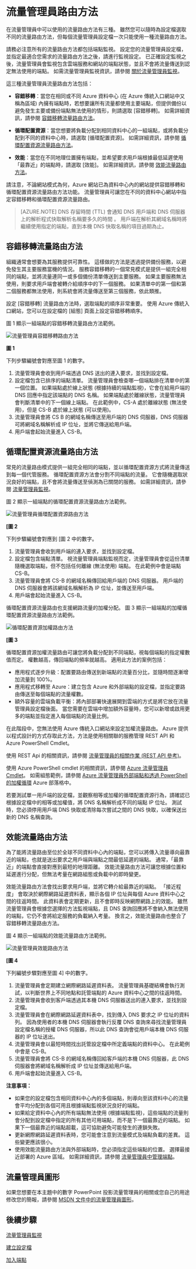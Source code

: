 <properties 
   pageTitle=" 流量管理員 - 流量路由方法 | Microsoft Azure"
   description="本文將協助您了解流量管理員所使用的不同流量路由方法"
   services="traffic-manager"
   documentationCenter=""
   authors="joaoma"
   manager="carmonm"
   editor="tysonn" />
<tags 
   ms.service="traffic-manager"
   ms.devlang="na"
   ms.topic="article"
   ms.tgt_pltfrm="na"
   ms.workload="infrastructure-services"
   ms.date="12/07/2015"
   ms.author="joaoma" />


# 流量管理員路由方法

在流量管理員中可以使用的流量路由方法有三種。 雖然您可以隨時為設定檔選取不同的流量路由方法，但每個流量管理員設定檔一次只能使用一種流量路由方法。

請務必注意所有的流量路由方法都包括端點監視。 設定您的流量管理員設定檔，並指定最適合您需求的流量路由方法之後，請進行監視設定。 已正確設定監視之後，流量管理員會監視包含雲端服務和網站的端點狀態，並且不會將流量傳送到認定無法使用的端點。 如需流量管理員監視資訊，請參閱 [關於流量管理員監視](traffic-manager-monitoring.md)。

這三種流量管理員流量路由方法包括：

- **容錯移轉**：當您在相同或不同 Azure 資料中心 (在 Azure 傳統入口網站中又稱為區域) 內擁有端點時，若想要讓所有流量都使用主要端點，但提供備份以避免發生主要或備份端點無法使用的情形，則請選取 [容錯移轉]。 如需詳細資訊，請參閱 [容錯移轉流量路由方法](#failover-traffic-routing-method)。

- **循環配置資源**：當您想要將負載分配到相同資料中心的一組端點，或將負載分配到不同的資料中心時，請選取 [循環配置資源]。 如需詳細資訊，請參閱 [循環配置資源流量路由方法](#round-robin-traffic-routing-method)。

- **效能**：當您在不同地理位置擁有端點，並希望要求用戶端根據最低延遲使用「最靠近」的端點時，請選取 [效能]。 如需詳細資訊，請參閱 [效能流量路由方法](#performance-traffic-routing-method)。

請注意，不論網站模式為何，Azure 網站已為資料中心內的網站提供容錯移轉和循環配置資源流量路由方法功能。 流量管理員可讓您在不同的資料中心網站中指定容錯移轉和循環配置資源流量路由。
>[AZURE.NOTE] DNS 存留時間 (TTL) 會通知 DNS 用戶端和 DNS 伺服器上的解析程式快取解析名稱要多久的時間 。 用戶端在解析其網域名稱時將繼續使用指定的端點，直到本機 DNS 快取名稱的項目過期為止。

## 容錯移轉流量路由方法

組織通常會想要為其服務提供可靠性。 這樣做的方法是透過提供備份服務，以避免發生其主要服務當機的情況。 服務容錯移轉的一個常見模式是提供一組完全相同的端點，並將流量連同一或多個備份清單傳送到主要服務。 如果主要服務無法使用，則要求用戶端會被轉介給順序中的下一個服務。 如果清單中的第一個和第二個服務都無法使用，則系統會將流量傳送至第三個服務，依此類推。

設定 [容錯移轉] 流量路由方法時，選取端點的順序非常重要。 使用 Azure 傳統入口網站，您可以在設定檔的 [組態] 頁面上設定容錯移轉順序。

圖 1 顯示一組端點的容錯移轉流量路由方法範例。

![流量管理員容錯移轉路由方法](./media/traffic-manager-routing-methods/IC750592.jpg)

**圖 1**

下列步驟編號會對應至圖 1 的數字。

1. 流量管理員會收到用戶端透過 DNS 送出的連入要求，並找到設定檔。
2. 設定檔包含已排序的端點清單。 流量管理員會檢查哪一個端點排在清單中的第一個位置。 如果端點處於線上狀態 (根據持續的端點監視)，它會在給用戶端的 DNS 回應中指定該端點的 DNS 名稱。 如果端點處於離線狀態，流量管理員會判斷清單中的下一個線上端點。 在此範例中，CS-A 處於離線狀態 (無法使用)，但是 CS-B 處於線上狀態 (可以使用)。
3. 流量管理員會將 CS B 的網域名稱傳送至用戶端的 DNS 伺服器，DNS 伺服器可將網域名稱解析成 IP 位址，並將它傳送給用戶端。
4. 用戶端會起始流量進入 CS-B。

## 循環配置資源流量路由方法

常見的流量路由模式提供一組完全相同的端點，並以循環配置資源方式將流量傳送到每一個代管服務。 循環配置資源方法會分割不同端點的流量。 它會隨機選取狀況良好的端點，且不會將流量傳送至偵測為已關閉的服務。 如需詳細資訊，請參閱 [流量管理員監視](../traffic-manager-monitoring.md)。

圖 2 顯示一組端點的循環配置資源流量路由方法範例。

![流量管理員循環配置資源路由方法](./media/traffic-manager-routing-methods/IC750593.jpg)

**[圖 2**

下列步驟編號會對應到 [圖 2 中的數字。

1. 流量管理員會收到用戶端的連入要求，並找到設定檔。
2. 設定檔包含端點清單。 視流量管理員端點監視而定，流量管理員會從這份清單隨機選取端點，但不包括任何離線 (無法使用) 端點。 在此範例中會是端點 CS-B。
3. 流量管理員會將 CS-B 的網域名稱傳回給用戶端的 DNS 伺服器。 用戶端的 DNS 伺服器會將該網域名稱解析為 IP 位址，並傳送至用戶端。
4. 用戶端會起始流量進入 CS-B。

循環配置資源流量路由也支援網路流量的加權分配。 圖 3 顯示一組端點的加權循環配置資源流量路由方法範例。

![循環配置資源加權路由方法](./media/traffic-manager-routing-methods/IC750594.png)

**[圖 3**

循環配置資源加權流量路由可讓您將負載分配到不同端點，視每個端點的指定權數值而定。 權數越高，傳回端點的頻率就越高。 適用此方法的案例包括：

- 應用程式逐步升級：配置要路由傳送到新端點的流量百分比，並隨時間逐漸增加流量到 100%。
- 應用程式移轉至 Azure：建立包含 Azure 和外部端點的設定檔，並指定要路由傳送至每個端點的流量權數。
- 額外容量的雲端負載平衡：將內部部署快速展開到雲端的方式是將它放在流量管理員設定檔後面。 當您需要在雲端中增加額外容量時，您可以新增或啟用更多的端點並指定進入每個端點的流量比例。

在此階段中，您無法使用 Azure 傳統入口網站來設定加權流量路由。 Azure 提供以程式設計的方式存取此方法，方法是使用相關聯的服務管理 REST API 和 Azure PowerShell Cmdlet。

使用 REST Api 的相關資訊，請參閱 [流量管理員的相關作業 (REST API 參考)](http://go.microsoft.com/fwlink/p/?LinkId=313584)。

使用 Azure PowerShell cmdlet 的相關資訊，請參閱 [Azure 流量管理員 Cmdlet](http://go.microsoft.com/fwlink/p/?LinkId=400769)。 如需組態範例，請參閱 [Azure 流量管理員外部端點和透過 PowerShell 的加權循環](http://azure.microsoft.com/blog/2014/06/26/azure-traffic-manager-external-endpoints-and-weighted-round-robin-via-powershell/) Azure 部落格中。

若要測試單一用戶端的設定檔，並觀察相等或加權的循環配置資源行為，請確認已根據設定檔中的相等或加權值，將 DNS 名稱解析成不同的端點 IP 位址。 測試時，您必須停用用戶端 DNS 快取或清除每次嘗試之間的 DNS 快取，以確保送出新的 DNS 名稱查詢。

## 效能流量路由方法

為了能將流量路由至位於全球不同資料中心內的端點，您可以將傳入流量導向最靠近的端點，也就是送出要求之用戶端與端點之間最低延遲的端點。 通常，「最靠近」的端點會直接對應到最短的地理距離。 效能流量路由方法可讓您根據位置和延遲進行分配，但無法考量在網路組態或負載中的即時變更。

效能流量路由方法會找出要求用戶端，並將它轉介給最靠近的端點。 「接近程度」 會取決於網際網路延遲資料表，顯示各個 IP 位址與每個 Azure 資料中心之間的往返時間。 此資料表會定期更新，且不會即時反映網際網路上的效能。 雖然流量管理員會根據您選擇的方法監視端點，且 DNS 查詢回應將不會納入無法使用的端點，它仍不會將給定服務的負載納入考量。 換言之，效能流量路由也整合了容錯移轉流量路由方法。

圖 4 顯示一組端點的效能流量路由方法範例。

![流量管理員效能路由方法](./media/traffic-manager-routing-methods/IC753237.jpg)

**[圖 4**

下列編號步驟對應至圖 4] 中的數字。

1. 流量管理員會定期建立網際網路延遲資料表。 流量管理員基礎結構會執行測試，以判斷世界上不同地點和託管端點的 Azure 資料中心之間的往返時間。
2. 流量管理員會收到客戶端透過其本機 DNS 伺服器送出的連入要求，並找到設定檔。
3. 流量管理員會在網際網路延遲資料表中，找到傳入 DNS 要求之 IP 位址的資料列。 因為使用者的本機 DNS 伺服器會執行反覆 DNS 查詢來尋找流量管理員設定檔名稱的授權 DNS 伺服器，所以此 DNS 查詢會從用戶端本機 DNS 伺服器的 IP 位址送出。
4. 流量管理員會以最短時間找出託管設定檔中所定義端點的資料中心。 在此範例中會是 CS-B。
5. 流量管理員會將 CS-B 的網域名稱傳回給客戶端的本機 DNS 伺服器，此 DNS 伺服器會將網域名稱解析成 IP 位址並傳送給用戶端。
6. 用戶端會起始流量進入 CS-B。

**注意事項：**

- 如果您的設定檔包含相同資料中心內的多個端點，則導向至該資料中心的流量會平均分配到各個可用且根據端點監視狀況良好的端點。
- 如果給定資料中心內的所有端點無法使用 (根據端點監視)，這些端點的流量則會分配到設定檔中指定的所有其他可用端點，而不是下一個最靠近的端點。 如果下一個最靠近的端點超載，這可協助避免可能發生的連鎖失敗。
- 更新網際網路延遲資料表時，您可能會注意到流量模式及端點負載的差異。 這些變更應該很小。
- 使用效能流量路由方法與外部端點時，您必須指定這些端點的位置。 選擇最接近部署的 Azure 區域。 如需詳細資訊，請參閱 [流量管理員中管理端點](traffic-manager-endpoints.md)。

## 流量管理員圖形

如果您想要在本主題中的數字 PowerPoint 投影流量管理員的相關或您自己的用途修改您的簡報，請參閱 [MSDN 文件中的流量管理員圖形](http://gallery.technet.microsoft.com/Traffic-Manager-figures-in-887e7c99)。

## 後續步驟

[流量管理員監視](traffic-manager-monitoring.md)

[建立設定檔](traffic-manager-manage-profiles.md)

[加入端點](traffic-manager-endpoints.md)





